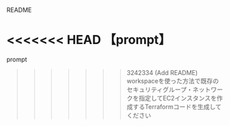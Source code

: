 README

<<<<<<< HEAD
【prompt】
=======
prompt
>>>>>>> 3242334 (Add README)
workspaceを使った方法で既存のセキュリティグループ・ネットワークを指定してEC2インスタンスを作成するTerraformコードを生成してください
